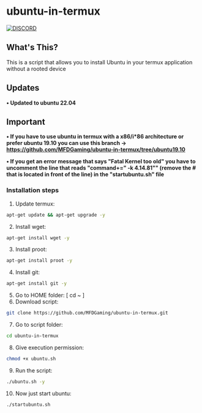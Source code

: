 # ubuntu-in-termux

[![DISCORD](https://img.shields.io/badge/Chat-On%20Discord-738BD7.svg?style=for-the-badge)](https://discord.gg/Xaqkdeh)

## What's This?

This is a script that allows you to install Ubuntu in your termux application without a rooted device

## Updates

**• Updated to ubuntu 22.04**

## Important

**• If you have to use ubuntu in termux with a x86/i\*86 architecture or prefer ubuntu 19.10 you can use this branch -> https://github.com/MFDGaming/ubuntu-in-termux/tree/ubuntu19.10**

**• If you get an error message that says "Fatal Kernel too old" you have to uncomment the line that reads "command+=" -k 4.14.81"" (remove the # that is located in front of the line) in the "startubuntu.sh" file**

### Installation steps

1. Update termux: 
```bash
apt-get update && apt-get upgrade -y
```
2. Install wget:
```bash
apt-get install wget -y
```
3. Install proot:
```bash
apt-get install proot -y
```
4. Install git:
```bash
apt-get install git -y
```
5. Go to HOME folder: [ cd ~ ]
6. Download script:
```bash
git clone https://github.com/MFDGaming/ubuntu-in-termux.git
```
7. Go to script folder: 
```bash
cd ubuntu-in-termux
```
8. Give execution permission:
```bash
chmod +x ubuntu.sh
```
9. Run the script: 
```bash
./ubuntu.sh -y
```
10. Now just start ubuntu:
```bash
./startubuntu.sh
```
